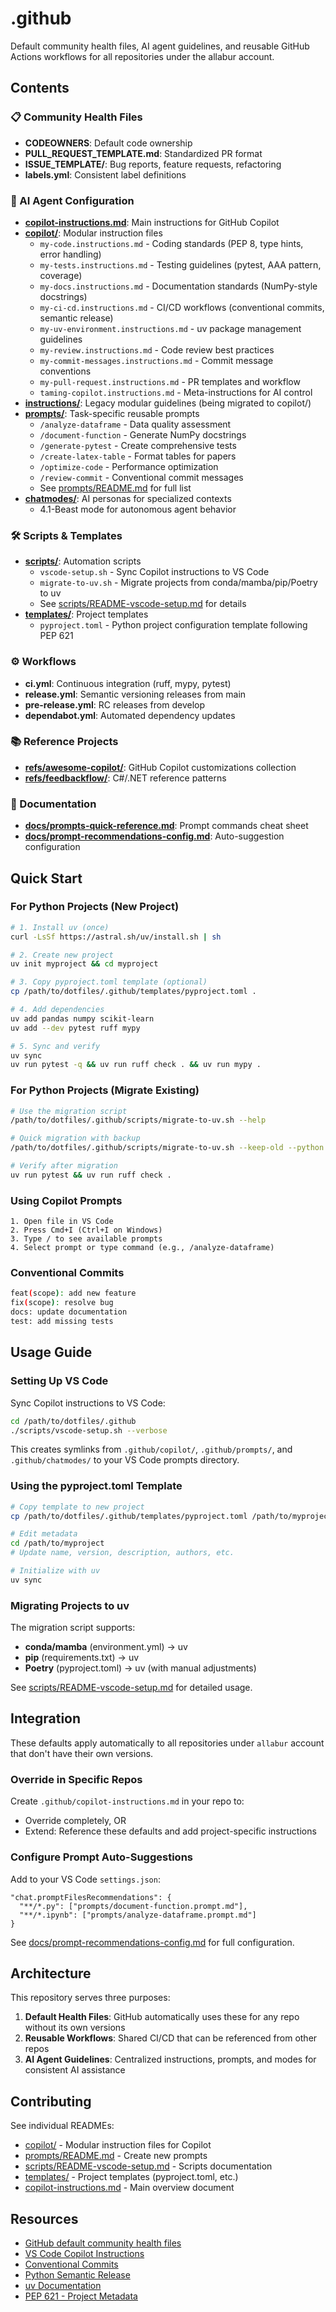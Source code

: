 # .github

Default community health files, AI agent guidelines, and reusable GitHub Actions workflows for all repositories under the allabur account.

## Contents

### 📋 Community Health Files

- **CODEOWNERS**: Default code ownership
- **PULL_REQUEST_TEMPLATE.md**: Standardized PR format
- **ISSUE_TEMPLATE/**: Bug reports, feature requests, refactoring
- **labels.yml**: Consistent label definitions

### 🤖 AI Agent Configuration

- **[copilot-instructions.md](copilot-instructions.md)**: Main instructions for GitHub Copilot
- **[copilot/](copilot/)**: Modular instruction files
  - `my-code.instructions.md` - Coding standards (PEP 8, type hints, error handling)
  - `my-tests.instructions.md` - Testing guidelines (pytest, AAA pattern, coverage)
  - `my-docs.instructions.md` - Documentation standards (NumPy-style docstrings)
  - `my-ci-cd.instructions.md` - CI/CD workflows (conventional commits, semantic release)
  - `my-uv-environment.instructions.md` - uv package management guidelines
  - `my-review.instructions.md` - Code review best practices
  - `my-commit-messages.instructions.md` - Commit message conventions
  - `my-pull-request.instructions.md` - PR templates and workflow
  - `taming-copilot.instructions.md` - Meta-instructions for AI control
- **[instructions/](instructions/)**: Legacy modular guidelines (being migrated to copilot/)
- **[prompts/](prompts/)**: Task-specific reusable prompts
  - `/analyze-dataframe` - Data quality assessment
  - `/document-function` - Generate NumPy docstrings
  - `/generate-pytest` - Create comprehensive tests
  - `/create-latex-table` - Format tables for papers
  - `/optimize-code` - Performance optimization
  - `/review-commit` - Conventional commit messages
  - See [prompts/README.md](prompts/README.md) for full list
- **[chatmodes/](chatmodes/)**: AI personas for specialized contexts
  - 4.1-Beast mode for autonomous agent behavior

### 🛠️ Scripts & Templates

- **[scripts/](scripts/)**: Automation scripts
  - `vscode-setup.sh` - Sync Copilot instructions to VS Code
  - `migrate-to-uv.sh` - Migrate projects from conda/mamba/pip/Poetry to uv
  - See [scripts/README-vscode-setup.md](scripts/README-vscode-setup.md) for details
- **[templates/](templates/)**: Project templates
  - `pyproject.toml` - Python project configuration template following PEP 621

### ⚙️ Workflows

- **ci.yml**: Continuous integration (ruff, mypy, pytest)
- **release.yml**: Semantic versioning releases from main
- **pre-release.yml**: RC releases from develop
- **dependabot.yml**: Automated dependency updates

### 📚 Reference Projects

- **[refs/awesome-copilot/](refs/awesome-copilot/)**: GitHub Copilot customizations collection
- **[refs/feedbackflow/](refs/feedbackflow/)**: C#/.NET reference patterns

### 📖 Documentation

- **[docs/prompts-quick-reference.md](docs/prompts-quick-reference.md)**: Prompt commands cheat sheet
- **[docs/prompt-recommendations-config.md](docs/prompt-recommendations-config.md)**: Auto-suggestion configuration

## Quick Start

### For Python Projects (New Project)

```bash
# 1. Install uv (once)
curl -LsSf https://astral.sh/uv/install.sh | sh

# 2. Create new project
uv init myproject && cd myproject

# 3. Copy pyproject.toml template (optional)
cp /path/to/dotfiles/.github/templates/pyproject.toml .

# 4. Add dependencies
uv add pandas numpy scikit-learn
uv add --dev pytest ruff mypy

# 5. Sync and verify
uv sync
uv run pytest -q && uv run ruff check . && uv run mypy .
```

### For Python Projects (Migrate Existing)

```bash
# Use the migration script
/path/to/dotfiles/.github/scripts/migrate-to-uv.sh --help

# Quick migration with backup
/path/to/dotfiles/.github/scripts/migrate-to-uv.sh --keep-old --python 3.13

# Verify after migration
uv run pytest && uv run ruff check .
```

### Using Copilot Prompts

```
1. Open file in VS Code
2. Press Cmd+I (Ctrl+I on Windows)
3. Type / to see available prompts
4. Select prompt or type command (e.g., /analyze-dataframe)
```

### Conventional Commits

```bash
feat(scope): add new feature
fix(scope): resolve bug
docs: update documentation
test: add missing tests
```

## Usage Guide

### Setting Up VS Code

Sync Copilot instructions to VS Code:

```bash
cd /path/to/dotfiles/.github
./scripts/vscode-setup.sh --verbose
```

This creates symlinks from `.github/copilot/`, `.github/prompts/`, and `.github/chatmodes/` to your VS Code prompts directory.

### Using the pyproject.toml Template

```bash
# Copy template to new project
cp /path/to/dotfiles/.github/templates/pyproject.toml /path/to/myproject/

# Edit metadata
cd /path/to/myproject
# Update name, version, description, authors, etc.

# Initialize with uv
uv sync
```

### Migrating Projects to uv

The migration script supports:

- **conda/mamba** (environment.yml) → uv
- **pip** (requirements.txt) → uv
- **Poetry** (pyproject.toml) → uv (with manual adjustments)

See [scripts/README-vscode-setup.md](scripts/README-vscode-setup.md) for detailed usage.

## Integration

These defaults apply automatically to all repositories under `allabur` account that don't have their own versions.

### Override in Specific Repos

Create `.github/copilot-instructions.md` in your repo to:

- Override completely, OR
- Extend: Reference these defaults and add project-specific instructions

### Configure Prompt Auto-Suggestions

Add to your VS Code `settings.json`:

```jsonc
"chat.promptFilesRecommendations": {
  "**/*.py": ["prompts/document-function.prompt.md"],
  "**/*.ipynb": ["prompts/analyze-dataframe.prompt.md"]
}
```

See [docs/prompt-recommendations-config.md](docs/prompt-recommendations-config.md) for full configuration.

## Architecture

This repository serves three purposes:

1. **Default Health Files**: GitHub automatically uses these for any repo without its own versions
2. **Reusable Workflows**: Shared CI/CD that can be referenced from other repos
3. **AI Agent Guidelines**: Centralized instructions, prompts, and modes for consistent AI assistance

## Contributing

See individual READMEs:

- [copilot/](copilot/) - Modular instruction files for Copilot
- [prompts/README.md](prompts/README.md) - Create new prompts
- [scripts/README-vscode-setup.md](scripts/README-vscode-setup.md) - Scripts documentation
- [templates/](templates/) - Project templates (pyproject.toml, etc.)
- [copilot-instructions.md](copilot-instructions.md) - Main overview document

## Resources

- [GitHub default community health files](https://docs.github.com/en/communities/setting-up-your-project-for-healthy-contributions/creating-a-default-community-health-file)
- [VS Code Copilot Instructions](https://aka.ms/vscode-instructions-docs)
- [Conventional Commits](https://www.conventionalcommits.org/)
- [Python Semantic Release](https://python-semantic-release.readthedocs.io/)
- [uv Documentation](https://docs.astral.sh/uv/)
- [PEP 621 - Project Metadata](https://peps.python.org/pep-0621/)
